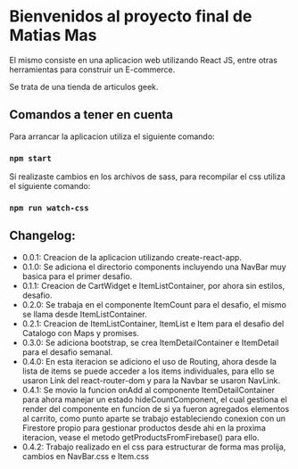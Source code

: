 # Bienvenidos al proyecto final de Matias Mas

El mismo consiste en una aplicacion web utilizando React JS, entre otras herramientas para construir un E-commerce.

Se trata de una tienda de articulos geek.

## Comandos a tener en cuenta

Para arrancar la aplicacion utiliza el siguiente comando:
### `npm start`

Si realizaste cambios en los archivos de sass, para recompilar el css utiliza el siguiente comando:
### `npm run watch-css` 

## Changelog:

- 0.0.1: Creacion de la aplicacion utilizando create-react-app.
- 0.1.0: Se adiciona el directorio components incluyendo una NavBar muy basica para el primer desafio.
- 0.1.1: Creacion de CartWidget e ItemListContainer, por ahora sin estilos, desafio.
- 0.2.0: Se trabaja en el componente ItemCount para el desafio, el mismo se llama desde ItemListContainer. 
- 0.2.1: Creacion de ItemListContainer, ItemList e Item para el desafio del Catalogo con Maps y promises.
- 0.3.0: Se adiciona bootstrap, se crea ItemDetailContainer e ItemDetail para el desafio semanal.
- 0.4.0: En esta iteracion se adiciono el uso de Routing, ahora desde la lista de items se puede acceder a los items individuales, para ello se usaron Link del react-router-dom y para la Navbar se usaron NavLink.
- 0.4.1: Se movio la funcion onAdd al componente ItemDetailContainer para ahora manejar un estado hideCountComponent, el cual gestiona el render del componente en funcion de si ya fueron agregados elementos al carrito, como punto aparte se trabajo estableciendo conexion con un Firestore propio para gestionar productos desde ahi en la proxima iteracion, vease el metodo getProductsFromFirebase() para ello.
- 0.4.2: Trabajo realizado en el css para estructurar de forma mas prolija, cambios en NavBar.css e Item.css